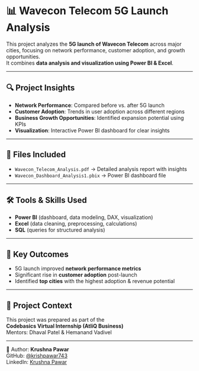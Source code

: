 # 📊 Wavecon Telecom 5G Launch Analysis

This project analyzes the **5G launch of Wavecon Telecom** across major cities, focusing on network performance, customer adoption, and growth opportunities.  
It combines **data analysis and visualization using Power BI & Excel**.

---

## 🔍 Project Insights
- **Network Performance**: Compared before vs. after 5G launch
- **Customer Adoption**: Trends in user adoption across different regions
- **Business Growth Opportunities**: Identified expansion potential using KPIs
- **Visualization**: Interactive Power BI dashboard for clear insights

---

## 📂 Files Included
- `Wavecon_Telecom_Analysis.pdf` → Detailed analysis report with insights
- `Wavecon_Dashboard_Analysis1.pbix` → Power BI dashboard file

---

## 🛠️ Tools & Skills Used
- **Power BI** (dashboard, data modeling, DAX, visualization)  
- **Excel** (data cleaning, preprocessing, calculations)  
- **SQL** (queries for structured analysis)  

---

## 🎯 Key Outcomes
- 5G launch improved **network performance metrics**
- Significant rise in **customer adoption** post-launch
- Identified **top cities** with the highest adoption & revenue potential

---

## 📌 Project Context
This project was prepared as part of the  
**Codebasics Virtual Internship (AtliQ Business)**  
Mentors: Dhaval Patel & Hemanand Vadivel  

---

👤 Author: **Krushna Pawar**  
GitHub: [@krishpawar743](https://github.com/krishpawar743)  
LinkedIn: [Krushna Pawar](https://www.linkedin.com/in/krishpawar743/)  
